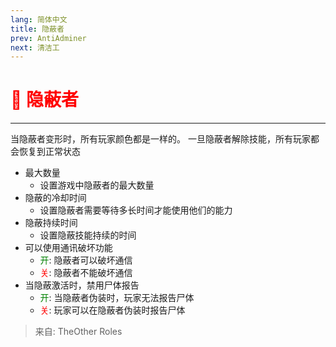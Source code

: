 ```yaml
---
lang: 简体中文
title: 隐蔽者
prev: AntiAdminer
next: 清洁工
---
```


# <font color="red">🦎 <b>隐蔽者</b></font> <Badge text="Support" type="tip" vertical="middle"/>

***

当隐蔽者变形时，所有玩家颜色都是一样的。 一旦隐蔽者解除技能，所有玩家都会恢复到正常状态

- 最大数量
  - 设置游戏中隐蔽者的最大数量
- 隐蔽的冷却时间
  - 设置隐蔽者需要等待多长时间才能使用他们的能力
- 隐蔽持续时间
  - 设置隐蔽技能持续的时间
- 可以使用通讯破坏功能
  - <font color=green>开</font>: 隐蔽者可以破坏通信
  - <font color=red>关</font>: 隐蔽者不能破坏通信
- 当隐蔽激活时，禁用尸体报告
  - <font color=green>开</font>: 当隐蔽者伪装时，玩家无法报告尸体
  - <font color=red>关</font>: 玩家可以在隐蔽者伪装时报告尸体

> 来自: TheOther Roles
